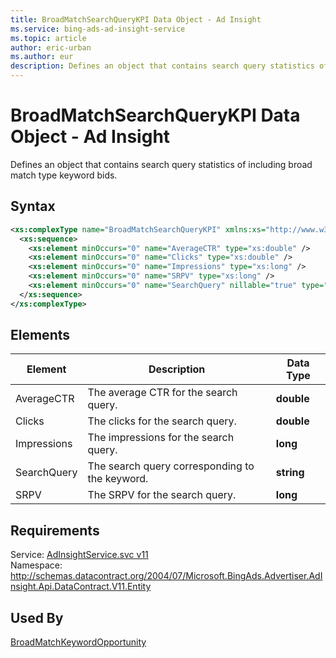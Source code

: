 ```yaml
---
title: BroadMatchSearchQueryKPI Data Object - Ad Insight
ms.service: bing-ads-ad-insight-service
ms.topic: article
author: eric-urban
ms.author: eur
description: Defines an object that contains search query statistics of including broad match type keyword bids.
---
```

# BroadMatchSearchQueryKPI Data Object - Ad Insight
Defines an object that contains search query statistics of including broad match type keyword bids.

## Syntax
```xml
<xs:complexType name="BroadMatchSearchQueryKPI" xmlns:xs="http://www.w3.org/2001/XMLSchema">
  <xs:sequence>
    <xs:element minOccurs="0" name="AverageCTR" type="xs:double" />
    <xs:element minOccurs="0" name="Clicks" type="xs:double" />
    <xs:element minOccurs="0" name="Impressions" type="xs:long" />
    <xs:element minOccurs="0" name="SRPV" type="xs:long" />
    <xs:element minOccurs="0" name="SearchQuery" nillable="true" type="xs:string" />
  </xs:sequence>
</xs:complexType>
```

## <a name="elements"></a>Elements

|Element|Description|Data Type|
|-----------|---------------|-------------|
|<a name="averagectr"></a>AverageCTR|The average CTR for the search query.|**double**|
|<a name="clicks"></a>Clicks|The clicks for the search query.|**double**|
|<a name="impressions"></a>Impressions|The impressions for the search query.|**long**|
|<a name="searchquery"></a>SearchQuery|The search query corresponding to the keyword.|**string**|
|<a name="srpv"></a>SRPV|The SRPV for the search query.|**long**|

## Requirements
Service: [AdInsightService.svc v11](https://adinsight.api.bingads.microsoft.com/Api/Advertiser/AdInsight/v11/AdInsightService.svc)  
Namespace: http://schemas.datacontract.org/2004/07/Microsoft.BingAds.Advertiser.AdInsight.Api.DataContract.V11.Entity  

## Used By
[BroadMatchKeywordOpportunity](broadmatchkeywordopportunity.md)  
